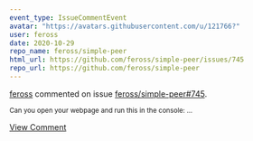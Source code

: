 ```yaml
---
event_type: IssueCommentEvent
avatar: "https://avatars.githubusercontent.com/u/121766?"
user: feross
date: 2020-10-29
repo_name: feross/simple-peer
html_url: https://github.com/feross/simple-peer/issues/745
repo_url: https://github.com/feross/simple-peer
---
```


<a href='https://github.com/feross' target='_blank'>feross</a> commented on issue <a href='https://github.com/feross/simple-peer/issues/745' target='_blank'>feross/simple-peer#745</a>.

<small>Can you open your webpage and run this in the console:...</small>

<a href='https://github.com/feross/simple-peer/issues/745' target='_blank'>View Comment</a>